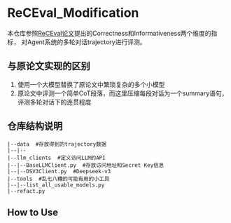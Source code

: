 # ReCEval_Modification

本仓库参照[ReCEval论文](https://arxiv.org/abs/2304.10703)提出的Correctness和Informativeness两个维度的指标，
对Agent系统的多轮对话trajectory进行评测。

## 与原论文实现的区别

1. 使用一个大模型替换了原论文中繁琐复杂的多个小模型
2. 原论文中评测一个简单CoT段落，而这里压缩每段对话为一个summary语句，评测多轮对话下的连贯程度

## 仓库结构说明

```
|--data  #存放得到的trajectory数据
|--|--
|--llm_clients  #定义访问LLM的API
|--|--BaseLLMClient.py  #存放访问地址和Secret Key信息
|--|--DSV3Client.py  #Deepseek-v3
|--tools  #乱七八糟的可能有用的小工具
|--|--list_all_usable_models.py
|--refact.py
```

## How to Use
